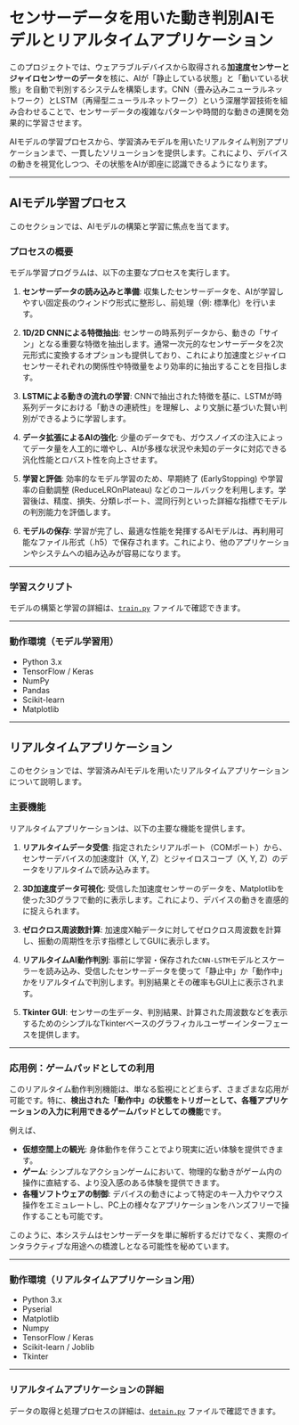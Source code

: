 # センサーデータを用いた動き判別AIモデルとリアルタイムアプリケーション

このプロジェクトでは、ウェアラブルデバイスから取得される**加速度センサーとジャイロセンサーのデータ**を核に、AIが「静止している状態」と「動いている状態」を自動で判別するシステムを構築します。CNN（畳み込みニューラルネットワーク）とLSTM（再帰型ニューラルネットワーク）という深層学習技術を組み合わせることで、センサーデータの複雑なパターンや時間的な動きの連関を効果的に学習させます。

AIモデルの学習プロセスから、学習済みモデルを用いたリアルタイム判別アプリケーションまで、一貫したソリューションを提供します。これにより、デバイスの動きを視覚化しつつ、その状態をAIが即座に認識できるようになります。

---

## AIモデル学習プロセス

このセクションでは、AIモデルの構築と学習に焦点を当てます。

### プロセスの概要

モデル学習プログラムは、以下の主要なプロセスを実行します。

1.  **センサーデータの読み込みと準備**:
    収集したセンサーデータを、AIが学習しやすい固定長のウィンドウ形式に整形し、前処理（例: 標準化）を行います。
    
3.  **1D/2D CNNによる特徴抽出**:
    センサーの時系列データから、動きの「サイン」となる重要な特徴を抽出します。通常一次元的なセンサーデータを2次元形式に変換するオプションも提供しており、これにより加速度とジャイロセンサーそれぞれの関係性や特徴量をより効率的に抽出することを目指します。

4.  **LSTMによる動きの流れの学習**:
    CNNで抽出された特徴を基に、LSTMが時系列データにおける「動きの連続性」を理解し、より文脈に基づいた賢い判別ができるように学習します。

5.  **データ拡張によるAIの強化**:
    少量のデータでも、ガウスノイズの注入によってデータ量を人工的に増やし、AIが多様な状況や未知のデータに対応できる汎化性能とロバスト性を向上させます。

6.  **学習と評価**:
    効率的なモデル学習のため、早期終了 (EarlyStopping) や学習率の自動調整 (ReduceLROnPlateau) などのコールバックを利用します。学習後は、精度、損失、分類レポート、混同行列といった詳細な指標でモデルの判別能力を評価します。

7.  **モデルの保存**:
    学習が完了し、最適な性能を発揮するAIモデルは、再利用可能なファイル形式（.h5）で保存されます。これにより、他のアプリケーションやシステムへの組み込みが容易になります。

---

### 学習スクリプト

モデルの構築と学習の詳細は、[`train.py`](train.py) ファイルで確認できます。

---

### 動作環境（モデル学習用）

* Python 3.x
* TensorFlow / Keras
* NumPy
* Pandas
* Scikit-learn
* Matplotlib

---

## リアルタイムアプリケーション

このセクションでは、学習済みAIモデルを用いたリアルタイムアプリケーションについて説明します。

### 主要機能

リアルタイムアプリケーションは、以下の主要な機能を提供します。

1.  **リアルタイムデータ受信**:
    指定されたシリアルポート（COMポート）から、センサーデバイスの加速度計（X, Y, Z）とジャイロスコープ（X, Y, Z）のデータをリアルタイムで読み込みます。

2.  **3D加速度データ可視化**:
    受信した加速度センサーのデータを、Matplotlibを使った3Dグラフで動的に表示します。これにより、デバイスの動きを直感的に捉えられます。

3.  **ゼロクロス周波数計算**:
    加速度X軸データに対してゼロクロス周波数を計算し、振動の周期性を示す指標としてGUIに表示します。

4.  **リアルタイムAI動作判別**:
    事前に学習・保存された`CNN-LSTM`モデルとスケーラーを読み込み、受信したセンサーデータを使って「静止中」か「動作中」かをリアルタイムで判別します。判別結果とその確率もGUI上に表示されます。

5.  **Tkinter GUI**:
    センサーの生データ、判別結果、計算された周波数などを表示するためのシンプルなTkinterベースのグラフィカルユーザーインターフェースを提供します。

---

### 応用例：ゲームパッドとしての利用

このリアルタイム動作判別機能は、単なる監視にとどまらず、さまざまな応用が可能です。特に、**検出された「動作中」の状態をトリガーとして、各種アプリケーションの入力に利用できるゲームパッドとしての機能**です。

例えば、

* **仮想空間上の観光**: 身体動作を伴うことでより現実に近い体験を提供できます。
* **ゲーム**: シンプルなアクションゲームにおいて、物理的な動きがゲーム内の操作に直結する、より没入感のある体験を提供できます。
* **各種ソフトウェアの制御**: デバイスの動きによって特定のキー入力やマウス操作をエミュレートし、PC上の様々なアプリケーションをハンズフリーで操作することも可能です。

このように、本システムはセンサーデータを単に解析するだけでなく、実際のインタラクティブな用途への橋渡しとなる可能性を秘めています。

---

### 動作環境（リアルタイムアプリケーション用）

* Python 3.x
* Pyserial
* Matplotlib
* Numpy
* TensorFlow / Keras
* Scikit-learn / Joblib
* Tkinter

---

### リアルタイムアプリケーションの詳細

データの取得と処理プロセスの詳細は、[`detain.py`](detain.py) ファイルで確認できます。
